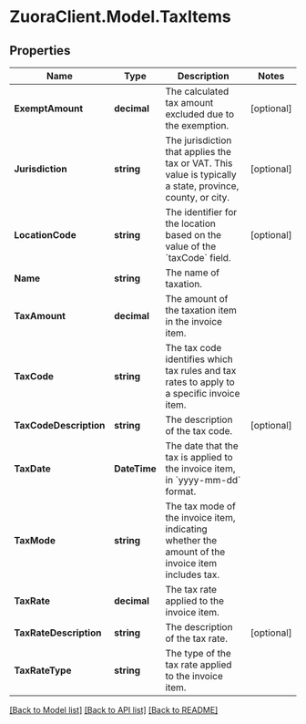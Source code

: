 # ZuoraClient.Model.TaxItems

## Properties

Name | Type | Description | Notes
------------ | ------------- | ------------- | -------------
**ExemptAmount** | **decimal** | The calculated tax amount excluded due to the exemption.  | [optional] 
**Jurisdiction** | **string** | The jurisdiction that applies the tax or VAT. This value is typically a state, province, county, or city.  | [optional] 
**LocationCode** | **string** | The identifier for the location based on the value of the &#x60;taxCode&#x60; field.  | [optional] 
**Name** | **string** | The name of taxation.  | 
**TaxAmount** | **decimal** | The amount of the taxation item in the invoice item.  | 
**TaxCode** | **string** | The tax code identifies which tax rules and tax rates to apply to a specific invoice item.  | 
**TaxCodeDescription** | **string** | The description of the tax code.  | [optional] 
**TaxDate** | **DateTime** | The date that the tax is applied to the invoice item, in &#x60;yyyy-mm-dd&#x60; format.  | 
**TaxMode** | **string** | The tax mode of the invoice item, indicating whether the amount of the invoice item includes tax.  | 
**TaxRate** | **decimal** | The tax rate applied to the invoice item.  | 
**TaxRateDescription** | **string** | The description of the tax rate.  | [optional] 
**TaxRateType** | **string** | The type of the tax rate applied to the invoice item.  | 

[[Back to Model list]](../README.md#documentation-for-models) [[Back to API list]](../README.md#documentation-for-api-endpoints) [[Back to README]](../README.md)

